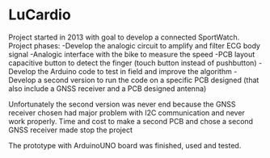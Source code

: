# LuCardio
Project started in 2013 with goal to develop a connected SportWatch.
Project phases:
  -Develop the analogic circuit to amplify and filter ECG body signal
  -Analogic interface with the bike to measure the speed
  -PCB layout capacitive button to detect the finger (touch button instead of pushbutton)
  -Develop the Arduino code to test in field and improve the algorithm
  -Develop a second version to run the code on a specific PCB designed (that also include a GNSS receiver and a PCB designed antenna)

Unfortunately the second version was never end because the GNSS receiver chosen had major problem with I2C communication and never work properly. Time and cost to make a second PCB and chose a second GNSS receiver made stop the project

The prototype with ArduinoUNO board was finished, used and tested.
